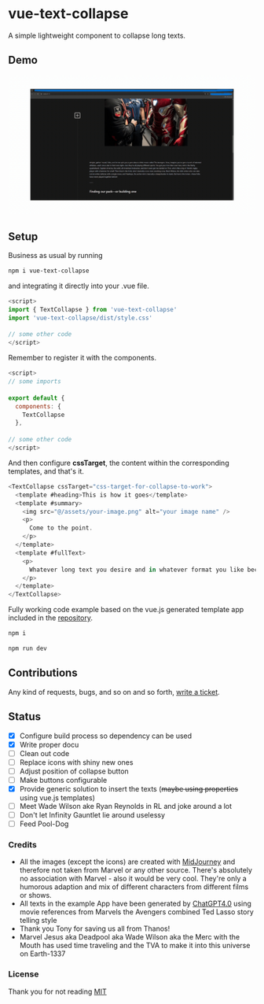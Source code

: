 # vue-text-collapse

A simple lightweight component to collapse long texts.

## Demo

![Alt Text](demo.gif)

## Setup

Business as usual by running

```sh
npm i vue-text-collapse
```

and integrating it directly into your .vue file.

```js
<script>
import { TextCollapse } from 'vue-text-collapse'
import 'vue-text-collapse/dist/style.css'

// some other code
</script>
```

Remember to register it with the components.

```js
<script>
// some imports

export default {
  components: {
    TextCollapse
  },

// some other code
</script>
```

And then configure __cssTarget__, the content within the corresponding templates, and that's it.

```js
<TextCollapse cssTarget="css-target-for-collapse-to-work">
  <template #heading>This is how it goes</template>
  <template #summary>
    <img src="@/assets/your-image.png" alt="your image name" />
    <p>
      Come to the point.
    </p>
  </template>
  <template #fullText>
    <p>
      Whatever long text you desire and in whatever format you like because the templates insert it with the HTML code.
    </p>
  </template>
</TextCollapse>
```

Fully working code example based on the vue.js generated template app included in the [repository](https://github.com/Dr4gon/vue-text-collapse).

```sh
npm i 
```

```sh
npm run dev
```

## Contributions

Any kind of requests, bugs, and so on and so forth, [write a ticket](https://github.com/Dr4gon/vue-text-collapse/issues/new).

## Status

- [x] Configure build process so dependency can be used
- [x] Write proper docu
- [ ] Clean out code
- [ ] Replace icons with shiny new ones
- [ ] Adjust position of collapse button
- [ ] Make buttons configurable
- [x] Provide generic solution to insert the texts (~~maybe using properties~~ using vue.js templates)
- [ ] Meet Wade Wilson ake Ryan Reynolds in RL and joke around a lot
- [ ] Don't let Infinity Gauntlet lie around uselessy
- [ ] Feed Pool-Dog

### Credits

- All the images (except the icons) are created with [MidJourney](https://www.midjourney.com/) and therefore not taken from Marvel or any other source. There's absolutely no association with Marvel - also it would be very cool. They're only a humorous adaption and mix of different characters from different films or shows.
- All texts in the example App have been generated by [ChatGPT4.0](https://chatgpt.com/) using movie references from Marvels the Avengers combined Ted Lasso story telling style
- Thank you Tony for saving us all from Thanos!
- Marvel Jesus aka Deadpool aka Wade Wilson aka the Merc with the Mouth has used time traveling and the TVA to make it into this universe on Earth-1337

### License

Thank you for not reading [MIT](LICENSE)
